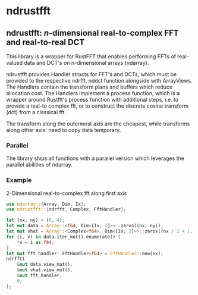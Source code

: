 # ndrustfft

## ndrustfft: *n*-dimensional real-to-complex FFT and real-to-real DCT

This library is a wrapper for RustFFT that enables performing FFTs of real-valued data
and DCT's on *n*-dimensional arrays (ndarray).

ndrustfft provides Handler structs for FFT's and DCTs, which must be provided
to the respective ndrfft, nddct function alongside with ArrayViews.
The Handlers contain the transform plans and buffers which reduce allocation cost.
The Handlers implement a process function, which is a wrapper around Rustfft's
process function with additional steps, i.e. to provide a real-to complex fft,
or to construct the discrete cosine transform (dct) from a classical fft.

The transform along the outermost axis are the cheapest, while transforms along
other axis' need to copy data temporary.

### Parallel
The library ships all functions with a parallel version
which leverages the parallel abilities of ndarray.

### Example
2-Dimensional real-to-complex fft along first axis
```rust
use ndarray::{Array, Dim, Ix};
use ndrustfft::{ndrfft, Complex, FftHandler};

let (nx, ny) = (6, 4);
let mut data = Array::<f64, Dim<[Ix; 2]>>::zeros((nx, ny));
let mut vhat = Array::<Complex<f64>, Dim<[Ix; 2]>>::zeros((nx / 2 + 1, ny));
for (i, v) in data.iter_mut().enumerate() {
    *v = i as f64;
}
let mut fft_handler: FftHandler<f64> = FftHandler::new(nx);
ndrfft(
    &mut data.view_mut(),
    &mut vhat.view_mut(),
    &mut fft_handler,
    0,
);
```
